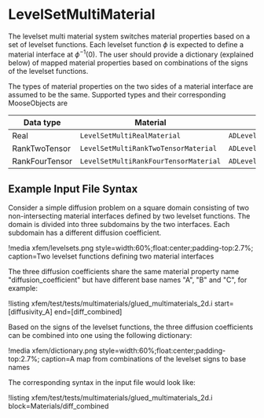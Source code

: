 # LevelSetMultiMaterial

The levelset multi material system switches material properties based on a set of levelset functions.
Each levelset function $\phi$ is expected to define a material interface at $\phi^{-1}(0)$. The user should
provide a dictionary (explained below) of mapped material properties based on combinations of the signs of the levelset functions.

The types of material properties on the two sides of a material interface are assumed to be the same. Supported types and their corresponding
MooseObjects are

| Data type      | Material                              | AD Material                             |
| -------------- | ------------------------------------- | --------------------------------------- |
| Real           | `LevelSetMultiRealMaterial`           | `ADLevelSetMultiRealMaterial`           |
| RankTwoTensor  | `LevelSetMultiRankTwoTensorMaterial`  | `ADLevelSetMultiRankTwoTensorMaterial`  |
| RankFourTensor | `LevelSetMultiRankFourTensorMaterial` | `ADLevelSetMultiRankFourTensorMaterial` |

## Example Input File Syntax

Consider a simple diffusion problem on a square domain consisting of two non-intersecting material interfaces defined by two levelset functions. The domain is divided into three subdomains by the two interfaces. Each subdomain has a different diffusion coefficient.

!media xfem/levelsets.png
       style=width:60%;float:center;padding-top:2.7%;
       caption=Two levelset functions defining two material interfaces

The three diffusion coefficients share the same material property name "diffusion_coefficient" but have different base names "A", "B" and "C", for example:

!listing xfem/test/tests/multimaterials/glued_multimaterials_2d.i start=[diffusivity_A] end=[diff_combined]

Based on the signs of the levelset functions, the three diffusion coefficients can be combined into one using the following dictionary:

!media xfem/dictionary.png
       style=width:60%;float:center;padding-top:2.7%;
       caption=A map from combinations of the levelset signs to base names

The corresponding syntax in the input file would look like:

!listing xfem/test/tests/multimaterials/glued_multimaterials_2d.i block=Materials/diff_combined
